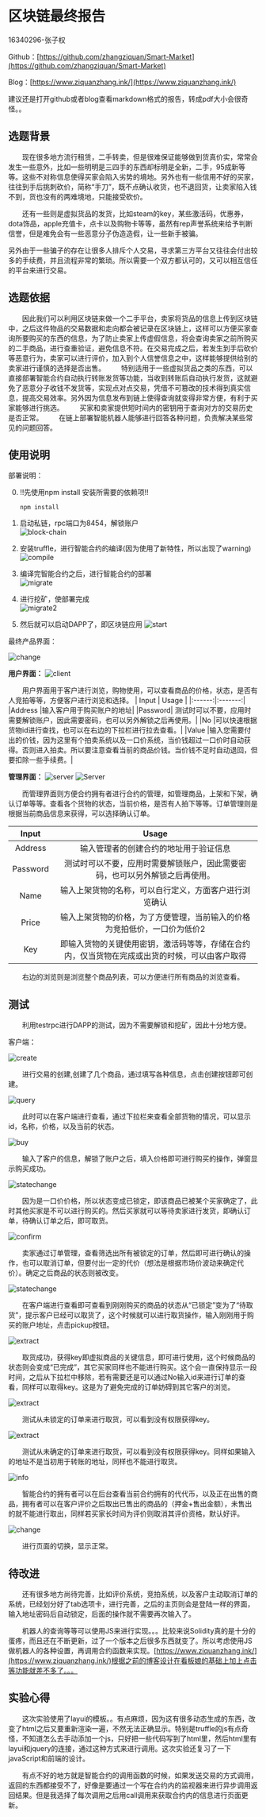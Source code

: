 # 区块链最终报告

16340296-张子权

Github：[https://github.com/zhangziquan/Smart-Market](https://github.com/zhangziquan/Smart-Market)

Blog：[https://www.ziquanzhang.ink/](https://www.ziquanzhang.ink/)

建议还是打开github或者blog查看markdown格式的报告，转成pdf大小会很奇怪。。

## 选题背景

&emsp;&emsp;现在很多地方流行租赁，二手转卖，但是很难保证能够做到货真价实，常常会发生一些意外，比如一些明明是三四手的东西却标明是全新，二手，95成新等等。这些不对称信息使得买家会陷入劣势的境地。另外也有一些信用不好的买家，往往到手后挑刺砍价，简称“手刀”，既不点确认收货，也不退回货，让卖家陷入钱不到，货也没有的两难境地，只能接受砍价。

&emsp;&emsp;还有一些则是虚拟货品的发货，比如steam的key，某些激活码，优惠券，dota饰品，apple充值卡，点卡以及购物卡等等，虽然有rep声誉系统来给予判断信誉，但是难免会有一些恶意分子伪造造假，让一些新手被骗。

另外由于一些骗子的存在让很多人排斥个人交易，寻求第三方平台又往往会付出较多的手续费，并且流程非常的繁琐。所以需要一个双方都认可的，又可以相互信任的平台来进行交易。

## 选题依据

&emsp;&emsp;因此我们可以利用区块链来做一个二手平台，卖家将货品的信息上传到区块链中，之后这件物品的交易数据和走向都会被记录在区块链上，这样可以方便买家查询所要购买的东西的信息，为了防止卖家上传虚假信息，将会查询卖家之前所购买的二手商品，进行查重验证，避免信息不符。在交易完成之后，若发生到手后砍价等恶意行为，卖家可以进行评价，加入到个人信誉信息之中，这样能够提供给别的卖家进行谨慎的选择是否出售。
&emsp;&emsp;特别适用于一些虚拟货品之类的东西，可以直接部署智能合约自动执行转账发货等功能，当收到转账后自动执行发货，这就避免了恶意分子收钱不发货等，实现点对点交易，凭借不可篡改的技术得到真实信息，提高交易效率。另外因为信息发布到链上使得查询就变得非常方便，有利于买家能够进行挑选。
&emsp;&emsp;买家和卖家提供短时间内的密钥用于查询对方的交易历史是否正常。
&emsp;&emsp;在链上部署智能机器人能够进行回答各种问题，负责解决某些常见的问题回答。

## 使用说明

部署说明：

0. !!先使用npm install 安装所需要的依赖项!!
    ```shell
    npm install
    ```

1. 启动私链，rpc端口为8454，解锁账户  
  ![block-chain](Screenshot/block-chain.png)

2. 安装truffle，进行智能合约的编译(因为使用了新特性，所以出现了warning)  
  ![compile](Screenshot/compile.png)

3. 编译完智能合约之后，进行智能合约的部署  
  ![migrate](Screenshot/migrate.png)

4. 进行挖矿，使部署完成  
  ![migrate2](Screenshot/migrate2.png)

5. 然后就可以启动DAPP了，即区块链应用
  ![start](Screenshot/start.png)

最终产品界面：

![change](Screenshot/guichange.gif)

**用户界面：**
![client](Screenshot/client.png)

&emsp;&emsp;用户界面用于客户进行浏览，购物使用，可以查看商品的价格，状态，是否有人竞拍等等，方便客户进行浏览和选择。
| Input  |  Usage  |
|:------:|:-------:|
|Address |输入客户用于购买账户的地址|
|Password| 测试时可以不要，应用时需要解锁账户，因此需要密码，也可以另外解锁之后再使用。|
|No      |可以快速根据货物id进行查找，也可以在右边的下拉栏进行拉去查看。|
|Value   |输入您需要付出的价钱，因为这里有个拍卖系统以及一口价系统，当价钱超过一口价时自动获得。否则进入拍卖。所以要注意查看当前的商品价钱。当价钱不足时自动退回，但要扣除一些手续费。|

**管理界面：**
![server](Screenshot/owner.png)
![Server](Screenshot/confirm.png)

&emsp;&emsp;而管理界面则方便合约拥有者进行合约的管理，如管理商品，上架和下架，确认订单等等。查看各个货物的状态，当前价格，是否有人拍下等等。订单管理则是根据当前商品信息来获得，可以选择确认订单。

| Input  |  Usage  |
|:------:|:-------:|
|Address |输入管理者的创建合约的地址用于验证信息|
|Password|测试时可以不要，应用时需要解锁账户，因此需要密码，也可以另外解锁之后再使用。|
|Name    |输入上架货物的名称，可以自行定义，方面客户进行浏览确认|
|Price   |输入上架货物的价格，为了方便管理，当前输入的价格为竞拍低价，一口价为低价2|
|Key     |即输入货物的关键使用密钥，激活码等等，存储在合约内，仅当货物在完成或出货的时候，可以由客户取得|

&emsp;&emsp;右边的浏览则是浏览整个商品列表，可以方便进行所有商品的浏览查看。

## 测试

&emsp;&emsp;利用testrpc进行DAPP的测试，因为不需要解锁和挖矿，因此十分地方便。

客户端：

![create](Screenshot/create.png)

&emsp;&emsp;进行交易的创建,创建了几个商品，通过填写各种信息，点击创建按钮即可创建。

![query](Screenshot/query.png)

&emsp;&emsp;此时可以在客户端进行查看，通过下拉栏来查看全部货物的情况，可以显示id，名称，价格，以及当前的状态。

![buy](Screenshot/buy.png)

&emsp;&emsp;输入了客户的信息，解锁了账户之后，填入价格即可进行购买的操作，弹窗显示购买成功。

![statechange](Screenshot/statechange.png)

&emsp;&emsp;因为是一口价价格，所以状态变成已锁定，即该商品已被某个买家确定了，此时其他买家是不可以进行购买的。然后买家就可以等待卖家进行发货，即确认订单，待确认订单之后，即可取货。

![confirm](Screenshot/confirm.png)

&emsp;&emsp;卖家通过订单管理，查看筛选出所有被锁定的订单，然后即可进行确认的操作，也可以取消订单，但要付出一定的代价（想法是根据市场价波动来确定代价）。确定之后商品的状态则被改变。

![statechange](Screenshot/statechange2.png)

&emsp;&emsp;在客户端进行查看即可查看到刚刚购买的商品的状态从“已锁定”变为了“待取货”，提示客户已经可以取货了，这个时候就可以进行取货操作，输入刚刚用于购买的账户地址，点击pickup按钮。

![extract](Screenshot/extract.png)

&emsp;&emsp;取货成功，获得key即虚拟商品的关键信息，即可进行使用，这个时候商品的状态则会变成“已完成”，其它买家同样也不能进行购买。这个会一直保持显示一段时间，之后从下拉栏中移除，若有需要还是可以通过No输入id来进行订单的查看，同样可以取得key。这是为了避免完成的订单妨碍到其它客户的浏览。

![extract](Screenshot/extractfail.png)

&emsp;&emsp;测试从未锁定的订单来进行取货，可以看到没有权限获得key。

![extract](Screenshot/extractfail2.png)

&emsp;&emsp;测试从未确定的订单来进行取货，可以看到没有权限获得key。同样如果输入的地址不是当初用于转账的地址，同样也不能进行取货。

![info](Screenshot/info.png)

&emsp;&emsp;智能合约的拥有者可以在后台查看当前合约拥有的代代币，以及正在出售的商品，拥有者可以在客户评价之后取出已售出的商品的（押金+售出金额），未售出的就不能进行取出，同样若买家长时间为评价则取消其评价资格，默认好评。

![change](Screenshot/guichange.gif)

&emsp;&emsp;进行页面的切换，显示正常。

## 待改进

&emsp;&emsp;还有很多地方尚待完善，比如评价系统，竞拍系统，以及客户主动取消订单的系统，已经划分好了tab选项卡，进行完善，之后的主页则会是登陆一样的界面，输入地址密码后自动锁定，后面的操作就不需要再次输入了。

&emsp;&emsp;机器人的查询等等可以使用JS来进行实现。。。比较来说Solidity真的是十分的蛋疼，而且还在不断更新，过了一个版本之后很多东西就变了。所以考虑使用JS做机器人的各种设置，再调用合约函数来实现。[https://www.ziquanzhang.ink/](https://www.ziquanzhang.ink/)根据之前的博客设计在看板娘的基础上加上点击等功能就差不多了。。。

## 实验心得

&emsp;&emsp;这次实验使用了layui的模板。。有点麻烦，因为这有很多动态生成的东西，改变了html之后又要重新渲染一遍，不然无法正确显示。特别是truffle的js有点奇怪，不知道怎么去手动添加一个js，只好把一些代码写到了html里，然后html里有layui和jquery的连接，通过这种方式来进行调用。这次实验还复习了一下javaScript和前端的设计。

&emsp;&emsp;有点不好的地方就是智能合约的调用函数的时候，如果发送交易的方式调用，返回的东西都接受不了，好像是要通过一个写在合约内的监视器来进行异步调用返回结果。但是我选择了每次调用之后用call调用来获取合约内的信息进行页面更新。